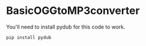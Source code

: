 # BasicOGGtoMP3converter

You'll need to install pydub for this code to work.
```
pip install pydub
```
